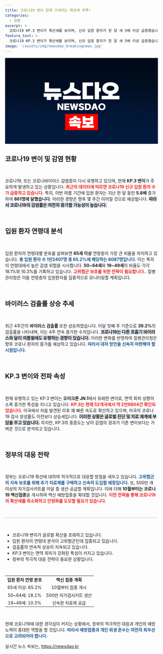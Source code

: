 ```yaml
---
title: 코로나19 변이 현재 거세지는 확산세 주목!
categories:
  - 질병
excerpt: >
  코로나19 KP.3 변이가 확산세를 보이며, 신규 입원 환자가 한 달 새 5배 이상 급증했습니다. 질병청은 이달 말까지 환자 수가 지속적으로 증가할 것으로 전망하고 있습니다. 정부는 치료제와 자가검사키트를 신속히 도입하여 적극 대응할 예정입니다.
feature_text: >
  코로나19 KP.3 변이가 확산세를 보이며, 신규 입원 환자가 한 달 새 5배 이상 급증했습니다. 질병청은 이달 말까지 환자 수가 지속적으로 증가할 것으로 전망하고 있습니다. 정부는 치료제와 자가검사키트를 신속히 도입하여 적극 대응할 예정입니다.
image: '/assets/img/newsdao_breakingnews.jpg'
---
```


<p><img src="/assets/img/newsdao_breakingnews.jpg" alt="pcversion 속보" /></p>

<h2 data-ke-size="size26">코로나19 변이 및 감염 현황</h2>

<p data-ke-size="size16">&nbsp;</p>

<p>코로나19, 또는 코로나바이러스 감염증이 다시 유행하고 있으며, 현재 <strong>KP.3 변이</strong>가 주요하게 발생하고 있는 상황입니다. <b><span style="color: #ee2323;">최근의 데이터에 따르면 코로나19 신규 입원 환자 수가 급증하고 있습니다.</span></b> 특히, 이번 여름 기간에 입원 환자는 지난 한 달 동안 <strong>5.8배</strong> 증가하여 <strong>861명에 달했습니다</strong>. 이러한 경향은 향후 몇 주간 이어질 것으로 예상됩니다. <b><span style="background-color: #21538527;">따라서 코로나19의 감염률은 여전히 증가할 가능성이 높습니다.</span></b></p>

<p data-ke-size="size16">&nbsp;</p>

<h2 data-ke-size="size26">입원 환자 연령대 분석</h2>

<p data-ke-size="size16">&nbsp;</p>

<p>입원 환자의 연령대별 분포를 살펴보면 <strong>65세 이상</strong> 연령층이 가장 큰 비율을 차지하고 있습니다. <b><span style="color: #1a5490;">총 입원 환자 수 1만2407명 중 65.2%에 해당하는 8087명입니다.</span></b> 이는 특히 이 연령대에서 높은 감염 위험을 시사합니다. <strong>50~64세</strong>와 <strong>19~49세</strong>의 비율도 각각 18.1%와 10.3%를 기록하고 있습니다. <b><span style="color: #ee2323;">고위험군 보호를 위한 전략이 필요합니다.</span></b>. 질병관리청은 이들 연령층의 입원환자를 집중적으로 모니터링할 계획입니다.</p>

<p data-ke-size="size16">&nbsp;</p>

<h2 data-ke-size="size26">바이러스 검출률 상승 추세</h2>

<p data-ke-size="size16">&nbsp;</p>

<p>최근 4주간의 <strong>바이러스 검출률</strong> 또한 상승하였습니다. 이달 첫째 주 기준으로 <strong>39.2%</strong>의 검출률을 나타내며, 이는 4주 연속 증가한 수치입니다. <b><span style="background-color: #21538527;">코로나19는 다른 호흡기 바이러스와 달리 여름철에도 유행하는 경향이 있습니다.</span></b> 이러한 변화를 반영하여 질병관리청은 향후 코로나 환자의 증가를 예상하고 있습니다. <b><span style="color: #1a5490;">따라서 대처 방안을 신속히 마련해야 할 시점입니다.</span></b></p>

<p data-ke-size="size16">&nbsp;</p>

<h2 data-ke-size="size26">KP.3 변이와 전파 속성</h2>

<p data-ke-size="size16">&nbsp;</p>

<p>현재 유행하고 있는 KP.3 변이는 <strong>오미크론 JN.1</strong>에서 유래한 변이로, 면역 회피 성향이 소폭 증가한 특성을 지니고 있습니다. <b><span style="color: #ee2323;">KP.3는 현재 52개국에서 약 2만9804건 확인되었습니다.</span></b> 미국에서 처음 발견된 이후 꽤 빠른 속도로 확산하고 있으며, 미국의 코로나19 검사 양성률도 이전보다 상승세입니다. <b><span style="background-color: #21538527;">이러한 상황은 글로벌 진단 및 치료 체계에 부담을 주고 있습니다.</span></b> 하지만, KP.3의 중증도는 낮아 감염의 경과가 기존 변이보다는 가벼운 것으로 분석되고 있습니다.</p>

<p data-ke-size="size16">&nbsp;</p>

<h2 data-ke-size="size26">정부의 대응 전략</h2>

<p data-ke-size="size16">&nbsp;</p>

<p>정부는 코로나19 확산에 대하여 적극적으로 대응할 방침을 세우고 있습니다. <b><span style="color: #1a5490;">고위험군의 지속 보호를 위해 추가 치료제를 구매하고 신속히 도입할 예정입니다.</span></b> 또, 500만 개 이상의 자가검사키트를 이달 중 생산·공급할 계획입니다. 이에 더해 <strong>10월부터는 코로나19 백신접종</strong>을 개시하여 백신 예방접종을 확대할 것입니다. <b><span style="color: #ee2323;">이런 전략을 통해 코로나19의 확산세를 최소화하고 안정화를 도모할 필요가 있습니다.</span></b></p>

<p data-ke-size="size16">&nbsp;</p> 

<hr style="height: 2px; background-color:#dddddd; border:none;" />

<p data-ke-size="size16">&nbsp;</p> 

<ul>
<li>코로나19 변이가 글로벌 확산을 초래하고 있습니다.</li>
<li>입원 환자의 연령대 분석이 고위험군인데 집중되고 있습니다.</li>
<li>검출률의 연속적 상승이 지속되고 있습니다.</li>
<li>KP.3 변이는 면역 회피가 강화된 특성이 커지고 있습니다.</li>
<li>정부의 적극적 대응 전략이 중요한 상황입니다.</li>
</ul>

<p data-ke-size="size16">&nbsp;</p>

<table style="width: 100%; border-collapse: collapse;">
<tr>
<td style="text-align: center; height: 17px;"><b>입원 환자 연령 분포</b></td>
<td style="text-align: center; height: 17px;"><b>백신 접종 계획</b></td>
</tr>
<tr>
<td style="text-align: center; height: 17px;">65세 이상: 65.2%</td>
<td style="text-align: center; height: 17px;">10월부터 접종 개시</td>
</tr>
<tr>
<td style="text-align: center; height: 17px;">50~64세: 18.1%</td>
<td style="text-align: center; height: 17px;">500만 자가검사키트 생산</td>
</tr>
<tr>
<td style="text-align: center; height: 17px;">19~49세: 10.3%</td>
<td style="text-align: center; height: 17px;">신속한 치료제 공급</td>
</tr>
</table>

<p data-ke-size="size16">&nbsp;</p>

<p>현재 코로나19에 대한 경각심이 커지는 상황에서, 정부의 적극적인 대응과 개인의 예방 노력이 중대한 역할을 할 것입니다. <b><span style="color: #1a5490;">따라서 예방접종과 개인 위생 준수는 여전히 최우선으로 고려되어야 합니다.</span></b></p>
실시간 뉴스 속보는, <a href="https://newsdao.kr" rel="dofollow">https://newsdao.kr</a>


